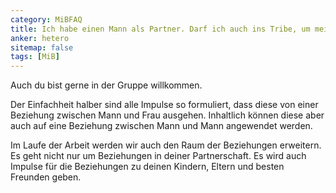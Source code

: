 ```yaml
---
category: MiBFAQ
title: Ich habe einen Mann als Partner. Darf ich auch ins Tribe, um meine Beziehung zu beleben?
anker: hetero
sitemap: false
tags: [MiB]
---
```


<p>Auch du bist gerne in der Gruppe willkommen.</p>

<p>Der Einfachheit halber sind alle Impulse so formuliert, dass diese von einer Beziehung zwischen
Mann und Frau ausgehen. Inhaltlich können diese aber auch auf eine Beziehung
zwischen Mann und Mann angewendet werden.</p>

<p>Im Laufe der Arbeit werden wir auch den Raum der Beziehungen erweitern. Es geht nicht
nur um Beziehungen in deiner Partnerschaft. Es wird auch Impulse für die Beziehungen zu deinen
Kindern, Eltern und besten Freunden geben.</p>
